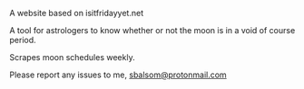 A website based on isitfridayyet.net

A tool for astrologers to know whether or not the moon is in a void of course period.

Scrapes moon schedules weekly.

Please report any issues to me, sbalsom@protonmail.com
